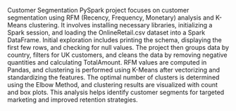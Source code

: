 Customer Segmentation PySpark project focuses on customer segmentation using RFM (Recency, Frequency, Monetary) analysis and K-Means clustering. It involves installing necessary libraries, initializing a Spark session, and loading the OnlineRetail.csv dataset into a Spark DataFrame. Initial exploration includes printing the schema, displaying the first few rows, and checking for null values. The project then groups data by country, filters for UK customers, and cleans the data by removing negative quantities and calculating TotalAmount. RFM values are computed in Pandas, and clustering is performed using K-Means after vectorizing and standardizing the features. The optimal number of clusters is determined using the Elbow Method, and clustering results are visualized with count and box plots. This analysis helps identify customer segments for targeted marketing and improved retention strategies.
